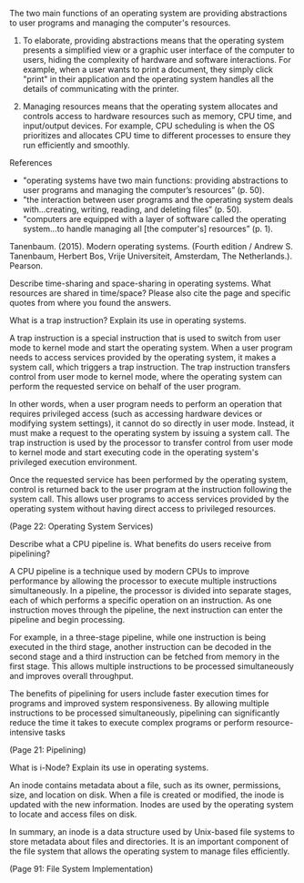 The two main functions of an operating system are providing abstractions to user programs and managing the computer's resources.

1. To elaborate, providing abstractions means that the operating system presents a simplified view or a graphic user interface of the computer to users, hiding the complexity of hardware and software interactions. For example, when a user wants to print a document, they simply click "print" in their application and the operating system handles all the details of communicating with the printer.

2. Managing resources means that the operating system allocates and controls access to hardware resources such as memory, CPU time, and input/output devices. For example, CPU scheduling is when the OS prioritizes and allocates CPU time to different processes to ensure they run efficiently and smoothly. 

References
- "operating systems have two main functions: providing abstractions to user programs and managing the computer’s resources” (p. 50).
- "the interaction between user programs and the operating system deals with...creating, writing, reading, and deleting files” (p. 50).
- "computers are equipped with a layer of software called the operating system...to handle managing all [the computer's] resources” (p. 1).

Tanenbaum. (2015). Modern operating systems. (Fourth edition / Andrew S. Tanenbaum, Herbert Bos, Vrije Universiteit, Amsterdam, The Netherlands.). Pearson.


Describe time-sharing and space-sharing in operating systems. What resources are shared in time/space? Please also cite the page and specific quotes from where you found the answers.

What is a trap instruction? Explain its use in operating systems.

A trap instruction is a special instruction that is used to switch from user mode to kernel mode and start the operating system. When a user program needs to access services provided by the operating system, it makes a system call, which triggers a trap instruction. The trap instruction transfers control from user mode to kernel mode, where the operating system can perform the requested service on behalf of the user program.

In other words, when a user program needs to perform an operation that requires privileged access (such as accessing hardware devices or modifying system settings), it cannot do so directly in user mode. Instead, it must make a request to the operating system by issuing a system call. The trap instruction is used by the processor to transfer control from user mode to kernel mode and start executing code in the operating system's privileged execution environment.

Once the requested service has been performed by the operating system, control is returned back to the user program at the instruction following the system call. This allows user programs to access services provided by the operating system without having direct access to privileged resources.

(Page 22: Operating System Services)

Describe what a CPU pipeline is. What benefits do users receive from pipelining?

A CPU pipeline is a technique used by modern CPUs to improve performance by allowing the processor to execute multiple instructions simultaneously. In a pipeline, the processor is divided into separate stages, each of which performs a specific operation on an instruction. As one instruction moves through the pipeline, the next instruction can enter the pipeline and begin processing.

For example, in a three-stage pipeline, while one instruction is being executed in the third stage, another instruction can be decoded in the second stage and a third instruction can be fetched from memory in the first stage. This allows multiple instructions to be processed simultaneously and improves overall throughput.

The benefits of pipelining for users include faster execution times for programs and improved system responsiveness. By allowing multiple instructions to be processed simultaneously, pipelining can significantly reduce the time it takes to execute complex programs or perform resource-intensive tasks

(Page 21: Pipelining)

What is i-Node? Explain its use in operating systems.

An inode contains metadata about a file, such as its owner, permissions, size, and location on disk. When a file is created or modified, the inode is updated with the new information. Inodes are used by the operating 
system to locate and access files on disk.

In summary, an inode is a data structure used by Unix-based file systems to store metadata about files and directories. It is an important component of the file system that allows the operating system to manage files efficiently.

(Page 91: File System Implementation)
